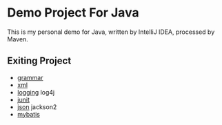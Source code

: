 Demo Project For Java
=====================
This is my personal demo for Java, written by IntelliJ IDEA, processed by Maven.

## Exiting Project
* [grammar](grammar)
* [xml](xml)
* [logging](logging) log4j
* [junit](junit)
* [json](json) jackson2
* [mybatis](mybatis) 
